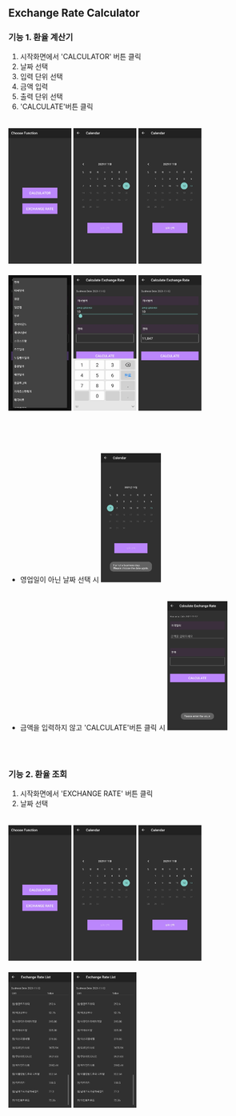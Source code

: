 ## Exchange Rate Calculator

### 기능 1. 환율 계산기
1. 시작화면에서 'CALCULATOR' 버튼 클릭
2. 날짜 선택   
3. 입력 단위 선택
4. 금액 입력
5. 출력 단위 선택
6. 'CALCULATE'버튼 클릭

<img src = "IMAGE/시작화면.jpg" style="width:25%; margin-top: 20px;">
<img src = "IMAGE/캘린더시작.jpg" style="width:25%; margin-top: 20px;">
<img src = "IMAGE/캘린더날짜선택.jpg" style="width:25%; margin-top: 20px;">
<img src = "IMAGE/스피너.jpg" style="width:25%; margin-top: 20px;">
<img src = "IMAGE/입력모습.jpg" style="width:25%; margin-top: 20px;">
<img src = "IMAGE/계산.jpg" style="width:25%; margin-top: 20px;">

<br><br>

- 영업일이 아닌 날짜 선택 시
  <img src = "IMAGE/캘린더영업일X.jpg" style="width:25%; margin-top: 20px;">

- 금액을 입력하지 않고 'CALCULATE'버튼 클릭 시
  <img src = "IMAGE/입력X.jpg" style="width:25%; margin-top: 20px;">

<br><br>

### 기능 2. 환율 조회

1. 시작화면에서 'EXCHANGE RATE' 버튼 클릭 
2. 날짜 선택

<img src = "IMAGE/시작화면.jpg" style="width:25%; margin-top: 20px;">
<img src = "IMAGE/캘린더시작.jpg" style="width:25%; margin-top: 20px;">
<img src = "IMAGE/캘린더날짜선택.jpg" style="width:25%; margin-top: 20px;">
<img src = "IMAGE/목록1.jpg" style="width:25%; margin-top: 20px;">
<img src = "IMAGE/목록2.jpg" style="width:25%; margin-top: 20px;">
